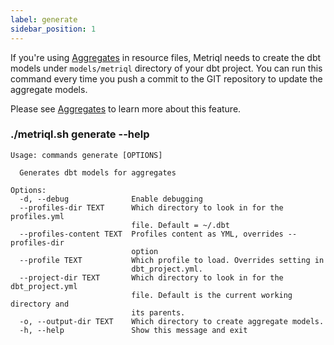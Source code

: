 ```yaml
---
label: generate
sidebar_position: 1
---
```


If you're using [Aggregates](/introduction/aggregates) in resource files, Metriql needs to create the dbt models under `models/metriql` directory of your dbt project. You can run this command every time you push a commit to the GIT repository to update the aggregate models.

Please see [Aggregates](/introduction/aggregates) to learn more about this feature.

### ./metriql.sh generate --help
```shell
Usage: commands generate [OPTIONS]

  Generates dbt models for aggregates

Options:
  -d, --debug              Enable debugging
  --profiles-dir TEXT      Which directory to look in for the profiles.yml
                           file. Default = ~/.dbt
  --profiles-content TEXT  Profiles content as YML, overrides --profiles-dir
                           option
  --profile TEXT           Which profile to load. Overrides setting in
                           dbt_project.yml.
  --project-dir TEXT       Which directory to look in for the dbt_project.yml
                           file. Default is the current working directory and
                           its parents.
  -o, --output-dir TEXT    Which directory to create aggregate models.
  -h, --help               Show this message and exit
```